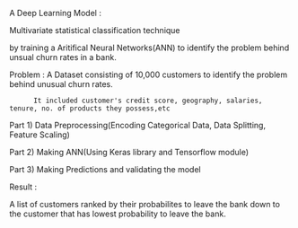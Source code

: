 A Deep Learning Model :

Multivariate statistical classification technique

by training a Aritifical Neural Networks(ANN) to identify the problem behind unsual churn rates in a bank.


Problem : A Dataset consisting of 10,000 customers to identify the problem behind unusual churn rates.

          It included customer's credit score, geography, salaries, tenure, no. of products they possess,etc


Part 1) Data Preprocessing(Encoding Categorical Data, Data Splitting, Feature Scaling)

Part 2) Making ANN(Using Keras library and Tensorflow module)

Part 3) Making Predictions and validating the model

Result : 

A list of customers ranked by their probabilites to leave the bank down to the customer that has lowest probability to leave the bank.

